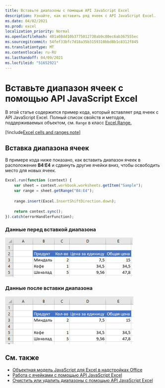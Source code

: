 ```yaml
---
title: Вставьте диапазоны с помощью API JavaScript Excel
description: Узнайте, как вставить ряд ячеек с API JavaScript Excel.
ms.date: 04/02/2021
ms.prod: excel
localization_priority: Normal
ms.openlocfilehash: 401a08dd10b3775012738ab9c80ec6ab367555ec
ms.sourcegitcommit: 54fef33bfc7d18a35b3159310bbd8b1c8312f845
ms.translationtype: MT
ms.contentlocale: ru-RU
ms.lasthandoff: 04/09/2021
ms.locfileid: "51652921"
---
```

# <a name="insert-a-range-of-cells-using-the-excel-javascript-api"></a>Вставьте диапазон ячеек с помощью API JavaScript Excel

В этой статье содержится пример кода, который вставляет ряд ячеек с API JavaScript Excel. Полный список свойств и методов, поддерживаемых объектом, см. `Range` в класс [Excel.Range.](/javascript/api/excel/excel.range)

[!include[Excel cells and ranges note](../includes/note-excel-cells-and-ranges.md)]

## <a name="insert-a-range-of-cells"></a>Вставка диапазона ячеек

В примере кода ниже показано, как вставить диапазон ячеек в расположение **B4:E4** и сдвинуть другие ячейки вниз, чтобы освободить место для новых ячеек.

```js
Excel.run(function (context) {
    var sheet = context.workbook.worksheets.getItem("Sample");
    var range = sheet.getRange("B4:E4");

    range.insert(Excel.InsertShiftDirection.down);

    return context.sync();
}).catch(errorHandlerFunction);
```

### <a name="data-before-range-is-inserted"></a>Данные перед вставкой диапазона

![Данные в Excel перед вставкой диапазона](../images/excel-ranges-start.png)

### <a name="data-after-range-is-inserted"></a>Данные после вставки диапазона

![Данные в Excel после вставки диапазона](../images/excel-ranges-after-insert.png)

## <a name="see-also"></a>См. также

- [Объектная модель JavaScript для Excel в надстройках Office](excel-add-ins-core-concepts.md)
- [Работа с ячейками с помощью API JavaScript Excel](excel-add-ins-cells.md)
- [Очистить или удалить диапазоны с помощью API JavaScript Excel](excel-add-ins-ranges-clear-delete.md)
